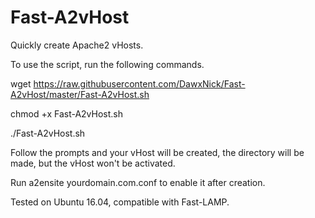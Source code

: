 # Fast-A2vHost
Quickly create Apache2 vHosts.

To use the script, run the following commands.

wget https://raw.githubusercontent.com/DawxNick/Fast-A2vHost/master/Fast-A2vHost.sh

chmod +x Fast-A2vHost.sh

./Fast-A2vHost.sh

Follow the prompts and your vHost will be created, the directory will be made, but the vHost won't be activated.

Run a2ensite yourdomain.com.conf to enable it after creation.

Tested on Ubuntu 16.04, compatible with Fast-LAMP.
